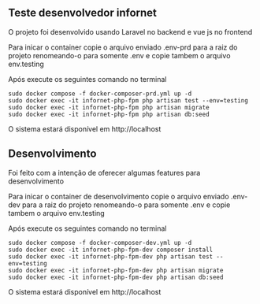 ## Teste desenvolvedor infornet

O projeto foi desenvolvido usando Laravel no backend e vue js no frontend

Para inicar o container copie o arquivo enviado .env-prd para a raiz do projeto renomeando-o para somente .env e copie tambem o arquivo env.testing

Após execute os seguintes comando no terminal
```
sudo docker compose -f docker-composer-prd.yml up -d
sudo docker exec -it infornet-php-fpm php artisan test --env=testing
sudo docker exec -it infornet-php-fpm php artisan migrate
sudo docker exec -it infornet-php-fpm php artisan db:seed
```

O sistema estará disponível em http://localhost


## Desenvolvimento
Foi feito com a intenção de oferecer algumas features para desenvolvimento

Para inicar o container de desenvolvimento copie o arquivo enviado .env-dev para a raiz do projeto renomeando-o para somente .env e copie tambem o arquivo env.testing

Após execute os seguintes comando no terminal
```
sudo docker compose -f docker-composer-dev.yml up -d
sudo docker exec -it infornet-php-fpm-dev composer install
sudo docker exec -it infornet-php-fpm-dev php artisan test --env=testing
sudo docker exec -it infornet-php-fpm-dev php artisan migrate
sudo docker exec -it infornet-php-fpm-dev php artisan db:seed
```

O sistema estará disponível em http://localhost